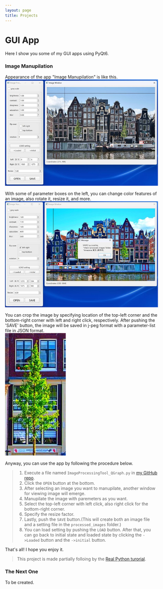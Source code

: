 ```yaml
---
layout: page
title: Projects
---
```


# GUI App

Here I show you some of my GUI apps using PyQt6.


### Image Manupilation
Appearance of the app "Image Manupilation" is like this.
<img src="images\ImageProcessingToolfigure1_v3.jpg" width="600">  

With some of parameter boxes on the left, you can change color features of an image, also rotate it, resize it, and more. 
<img src="images\ImageProcessingToolfigure2_v3.jpg" width="600">  

You can crop the image by specifying location of the top-left corner and the bottom-right corner with left and right click, respectively. After pushing the 'SAVE' button, the image will be saved in j-peg format with a parameter-list file in JSON format.  
<img src="images\ImageProcessingToolfigure3v2.jpg" width="200">  

Anyway, you can use the app by following the procedure below.
>  1. Execute a file named `ImageProcessingTool_QGraph.py` in [my GitHub repo](https://github.com/NonoY58/Image-Processing-Tool). 
>  2. Click the `OPEN` button at the bottom.
>  3. After selecting an image you want to manupilate, another window for viewing image will emerge.
>  4. Manupilate the image with paremeters as you want.
>  5. Select the top-left corner with left click, also right click for the bottom-right corner.
>  6. Specify the resize factor.
>  7. Lastly, push the `SAVE` button.(This will create both an image file and a setting file in the `processed_images` folder.)
>  8. You can load setting by pushing the `LOAD` button. After that, you can go back to initial state and loaded state by clicking the `->Loaded` button and the `->initial` button.

That's all! I hope you enjoy it.


>This project is made partially folloing by the [Real Python turorial](https://realpython.com/image-processing-with-the-python-pillow-library/).



### The Next One
To be created.
